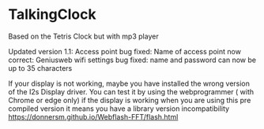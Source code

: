 # TalkingClock
Based on the Tetris Clock but with mp3 player

Updated version 1.1:
Access point bug fixed: Name of access point now correct: Geniusweb
wifi settings bug fixed: name and password can now be up to 35 characters


If your display is not working, maybe you have installed the wrong version of the I2s Display driver.
You can test it by using the webprogrammer ( with Chrome or edge only) if the display is working when you are using this pre compiled version it means you have a library version incompatibility
https://donnersm.github.io/Webflash-FFT/flash.html

